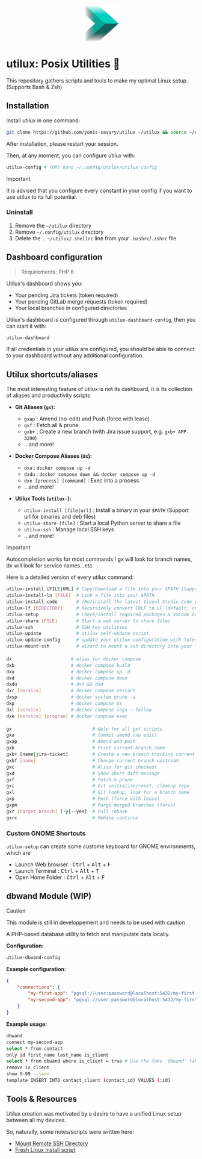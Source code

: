 <p align="center">
    <img src="./img/utilux-128.png" width="96" height="96" alt="Resound logo">
</p>

# utilux: Posix Utilities 🚀

This repository gathers scripts and tools to make my optimal Linux setup. (Supports Bash & Zsh)

## Installation

Install utilux in one command:

```bash
git clone https://github.com/yonis-savary/utilux ~/utilux && source ~/utilux/install
```

After installation, please restart your session.

Then, at any moment, you can configure utilux with:

```bash
utilux-config # (OR) nano ~/.config/utilux/utilux-config
```

> [!IMPORTANT]
> It is advised that you configure every constant in your config if you want to use utilux to its full potential.

### Uninstall

1. Remove the `~/utilux` directory
2. Remove `~/.config/utilux` directory
3. Delete the `. ~/utilux/.shellrc` line from your `.bashrc`/`.zshrc` file

## Dashboard configuration

> Requirements: PHP 8

Utilux's dashboard shows you:

- Your pending Jira tickets (token required)
- Your pending GitLab merge requests (token required)
- Your local branches in configured directories

Utilux's dashboard is configured through `utilux-dashboard-config`, then you can start it with:

```bash
utilux-dashboard
```

If all credentials in your utilux are configured, you should be able to connect to your dashboard without any
additional configuration.

## Utilux shortcuts/aliases

The most interesting feature of utilux is not its dashboard, it is its collection of aliases and productivity scripts

- **Git Aliases (`gx`):**
  - `gxap` : Amend (no-edit) and Push (force with lease)
  - `gxf` : Fetch all & prune
  - `gxb+` : Create a new branch (with Jira issue support, e.g. `gxb+ APP-3290`)
  - ...and more!

- **Docker Compose Aliases (`dx`):**
  - `dxu` : `docker compose up -d`
  - `dxdu` : `docker compose down && docker compose up -d`
  - `dxe [process] [command]` : Exec into a process
  - ...and more!

- **Utilux Tools (`utilux-`):**
  - `utilux-install [file|url]` : Install a binary in your `$PATH` (Support url for binaries and deb files)
  - `utilux-share [file]` : Start a local Python server to share a file
  - `utilux-ssh` : Manage local SSH keys
  - ...and more!


> [!IMPORTANT]
> Autocompletion works for most commands ! gx will look for branch names, dx will look for service names...etc

Here is a detailed version of every utilux command:

```bash
utilux-install [FILE|URL] # Copy/Download a file into your $PATH (Supports URL to binaries and deb files)
utilux-install-ln [FILE]  # Link a file into your $PATH
utilux-install-code       # (Re)install the latest Visual Studio Code version
utilux-lf [DIRECTORY]     # Recursively convert CRLF to LF (default: current dir)
utilux-setup              # Check/install required packages & VSCode extensions
utilux-share [FILE]       # Start a web server to share files
utilux-ssh                # SSH key utilities
utilux-update             # utilux self-update script
utilux-update-config      # update your utilux configuration with latest changes
utilux-mount-ssh          # wizard to mount a ssh directory into your fstab

dx                      # alias for docker compose
dxb                     # docker compose build
dxu                     # docker compose up -d
dxd                     # docker compose down
dxdu                    # dxd && dxu
dxr [service]           # docker compose restart
dxsp                    # docker system prune -a
dxp                     # docker compose ps
dxl [service]           # docker compose logs --follow
dxe [service] [program] # docker compose exec

gx                              # Help for all gx* scripts
gxa                             # Commit amend (no edit)
gxap                            # Amend and push
gxb                             # Print current branch name
gxb+ [name|jira-ticket]         # Create a new branch tracking current one
gxbf [name]                     # Change current branch upstream
gxc                             # Alias for git checkout
gxd                             # Show short diff message
gxf                             # Fetch & prune
gxi                             # Git initialize/reset, cleanup repo
gxl                             # Git lookup, look for a branch name
gxp                             # Push (force with lease)
gxpm                            # Purge merged branches (force)
gxr [target_branch] [-y|--yes]  # Pull rebase
gxrc                            # Rebase continue
```

### Custom GNOME Shortcuts

`utilux-setup` can create some custome keyboard for GNOME environments, which are
  - Launch Web browser : <kbd>Ctrl</kbd> + <kbd>Alt</kbd> + <kbd>F</kbd>
  - Launch Terminal : <kbd>Ctrl</kbd> + <kbd>Alt</kbd> + <kbd>T</kbd>
  - Open Home Folder : <kbd>Ctrl</kbd> + <kbd>Alt</kbd> + <kbd>F</kbd>

## dbwand Module (WIP)

> [!CAUTION]
> This module is still in developpement and needs to be used with caution

A PHP-based database utility to fetch and manipulate data locally.

**Configuration:**

```bash
utilux-dbwand-config
```

**Example configuration:**

```json
{
    "connections": {
        "my-first-app": "pgsql://user:password@localhost:5432/my-first-app",
        "my-second-app": "pgsql://user:password@localhost:5432/my-first-app"
    }
}
```

**Example usage:**

```bash
dbwand
connect my-second-app
select * from contact
only id first_name last_name is_client
select * from dbwand where is_client = true # Use the fake `dbwand` table to filter current dataset
remove is_client
show 0-99 --json
template INSERT INTO contact_client (contact_id) VALUES (:id)
```

## Tools & Resources

Utilux creation was motivated by a desire to have a unified Linux setup between all my devices.

So, naturally, some notes/scripts were written here:

- [Mount Remote SSH Directory](./docs/remote_sshfs.md)
- [Fresh Linux install script](./scripts/fresh-install.sh)